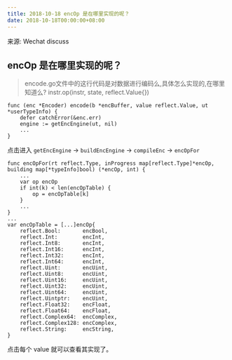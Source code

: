 ```yaml
---
title: 2018-10-18 encOp 是在哪里实现的呢？
date: 2018-10-18T00:00:00+08:00
---
```

来源: Wechat discuss

## encOp 是在哪里实现的呢？

>encode.go文件中的这行代码是对数据进行编码么,具体怎么实现的,在哪里知道么?
instr.op(instr, state, reflect.Value{})

```golang
func (enc *Encoder) encode(b *encBuffer, value reflect.Value, ut *userTypeInfo) {
	defer catchError(&enc.err)
	engine := getEncEngine(ut, nil)
	...
}
```

点击进入 `getEncEngine` -> `buildEncEngine` -> `compileEnc` -> `encOpFor`

```golang
func encOpFor(rt reflect.Type, inProgress map[reflect.Type]*encOp, building map[*typeInfo]bool) (*encOp, int) {
	...
	var op encOp
	if int(k) < len(encOpTable) {
		op = encOpTable[k]
	}
	...
}
...
var encOpTable = [...]encOp{
	reflect.Bool:       encBool,
	reflect.Int:        encInt,
	reflect.Int8:       encInt,
	reflect.Int16:      encInt,
	reflect.Int32:      encInt,
	reflect.Int64:      encInt,
	reflect.Uint:       encUint,
	reflect.Uint8:      encUint,
	reflect.Uint16:     encUint,
	reflect.Uint32:     encUint,
	reflect.Uint64:     encUint,
	reflect.Uintptr:    encUint,
	reflect.Float32:    encFloat,
	reflect.Float64:    encFloat,
	reflect.Complex64:  encComplex,
	reflect.Complex128: encComplex,
	reflect.String:     encString,
}
```

点击每个 value 就可以查看其实现了。
